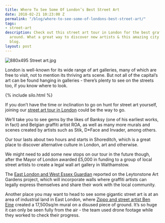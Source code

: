 ```yaml
---
title: Where To See Some Of London’s Best Street Art
date: 2018-02-21 10:23:00 Z
permalink: "/blog/where-to-see-some-of-londons-best-street-art/"
tags:
- street-art
description: Check out this street art tour in London for the best graffiti hotspots
  around. What a great way to discover new artists & this amazing city. More on the
  blog.
layout: post
---
```


![880x495 Street art.jpg](/uploads/880x495%20Street%20art.jpg)

London is well-known for its wide range of art galleries, many of which are free to visit, not to mention its thriving arts scene. But not all of the capital’s art can be found hanging in galleries - there’s plenty to see on the streets too, if you know where to look.

{% include silo.html %}

If you don’t have the time or inclination to go on hunt for street art yourself, joining our [street art tour in London](https://www.insider-london.co.uk/tours/street-art-tour-london/) could be the way to go.

We’ll take you to see gems by the likes of Banksy (one of his earliest works, in fact) and Belgian graffiti artist ROA, as well as many more murals and scenes created by artists such as Stik, D*Face and Invader, among others.

Our tour lasts about two hours and starts in Shoreditch, which is a great place to discover alternative culture in London, art and otherwise.

We might need to add some new stops on our tour in the future though, after the Mayor of London awarded £5,000 in funding to a group of local street artists to create a legal wall art gallery in Walthamstow.

The [East London and West Essex Guardian](http://www.guardian-series.co.uk/news/15914200.Artists___39_delighted__39__after_Mayor_of_London_gives_them___5k_to_create_legal_street_art_garden/) reported on the Leytonstone Art Gardens project, which will incorporate walls where graffiti artists can legally express themselves and share their work with the local community.

Another place you may want to head to see some gigantic street art is at an area of industrial land in East London, where [Zippo and street artist Ben Eine](http://www.prnewswire.co.uk/news-releases/zippo-and-street-artist-ben-eine-create-17500-square-meter-mural-in-east-london-669879373.html) created a 17,500sq/m mural on a disused piece of ground. It’s so huge it can only be seen fully from the air - the team used drone footage while they worked to check their progress.
